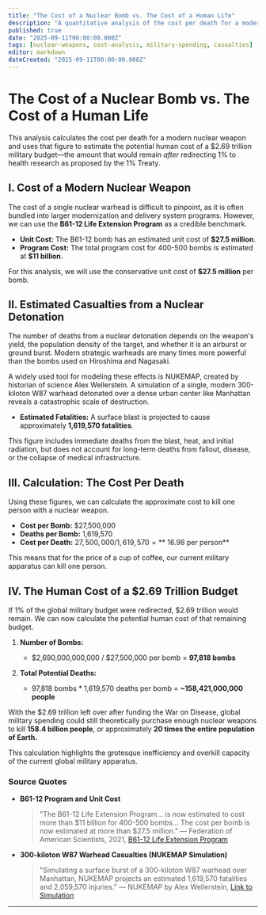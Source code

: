 ```yaml
---
title: "The Cost of a Nuclear Bomb vs. The Cost of a Human Life"
description: "A quantitative analysis of the cost per death for a modern nuclear weapon, and the potential human cost of a $2.69 trillion military budget."
published: true
date: "2025-09-11T00:00:00.000Z"
tags: [nuclear-weapons, cost-analysis, military-spending, casualties]
editor: markdown
dateCreated: "2025-09-11T00:00:00.000Z"
---
```


# The Cost of a Nuclear Bomb vs. The Cost of a Human Life

This analysis calculates the cost per death for a modern nuclear weapon and uses that figure to estimate the potential human cost of a $2.69 trillion military budget—the amount that would remain *after* redirecting 1% to health research as proposed by the 1% Treaty.

## I. Cost of a Modern Nuclear Weapon

The cost of a single nuclear warhead is difficult to pinpoint, as it is often bundled into larger modernization and delivery system programs. However, we can use the **B61-12 Life Extension Program** as a credible benchmark.

- **Unit Cost:** The B61-12 bomb has an estimated unit cost of **$27.5 million**.
- **Program Cost:** The total program cost for 400-500 bombs is estimated at **$11 billion**.

For this analysis, we will use the conservative unit cost of **$27.5 million** per bomb.

## II. Estimated Casualties from a Nuclear Detonation

The number of deaths from a nuclear detonation depends on the weapon's yield, the population density of the target, and whether it is an airburst or ground burst. Modern strategic warheads are many times more powerful than the bombs used on Hiroshima and Nagasaki.

A widely used tool for modeling these effects is NUKEMAP, created by historian of science Alex Wellerstein. A simulation of a single, modern 300-kiloton W87 warhead detonated over a dense urban center like Manhattan reveals a catastrophic scale of destruction.

- **Estimated Fatalities:** A surface blast is projected to cause approximately **1,619,570 fatalities**.

This figure includes immediate deaths from the blast, heat, and initial radiation, but does not account for long-term deaths from fallout, disease, or the collapse of medical infrastructure.

## III. Calculation: The Cost Per Death

Using these figures, we can calculate the approximate cost to kill one person with a nuclear weapon.

- **Cost per Bomb:** \$27,500,000
- **Deaths per Bomb:** 1,619,570
- **Cost per Death:** $27,500,000 / 1,619,570 = **~$16.98 per person**

This means that for the price of a cup of coffee, our current military apparatus can kill one person.

## IV. The Human Cost of a $2.69 Trillion Budget

If 1% of the global military budget were redirected, $2.69 trillion would remain. We can now calculate the potential human cost of that remaining budget.

1.  **Number of Bombs:**
    -   $2,690,000,000,000 / $27,500,000 per bomb = **97,818 bombs**

2.  **Total Potential Deaths:**
    -   97,818 bombs * 1,619,570 deaths per bomb = **~158,421,000,000 people**

With the $2.69 trillion left over after funding the War on Disease, global military spending could still theoretically purchase enough nuclear weapons to kill **158.4 billion people**, or approximately **20 times the entire population of Earth.**

This calculation highlights the grotesque inefficiency and overkill capacity of the current global military apparatus.

### Source Quotes

<a id="b61-12-cost"></a>

- **B61-12 Program and Unit Cost**
  > "The B61-12 Life Extension Program... is now estimated to cost more than $11 billion for 400-500 bombs... The cost per bomb is now estimated at more than $27.5 million."
  > — Federation of American Scientists, 2021, [B61-12 Life Extension Program](https://fas.org/issues/nuclear-weapons/b61-12-life-extension-program/)

<a id="w87-casualties"></a>

- **300-kiloton W87 Warhead Casualties (NUKEMAP Simulation)**
  > "Simulating a surface burst of a 300-kiloton W87 warhead over Manhattan, NUKEMAP projects an estimated 1,619,570 fatalities and 2,059,570 injuries."
  > — NUKEMAP by Alex Wellerstein, [Link to Simulation](https://nuclearsecrecy.com/nukemap/?&kt=300&lat=40.72422&lng=-73.99611&hob_opt=1&hob_psi=5&hob_ft=16404&ff=50&psi=20,5,1&zm=12)

---
